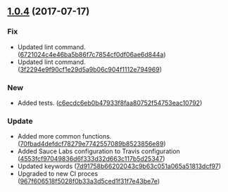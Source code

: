 <a name="1.0.4"></a>
## [1.0.4](https://github.com/advanced-rest-client/raml-behaviors/compare/1.0.3...v1.0.4) (2017-07-17)


### Fix

* Updated lint command. ([6721024c4e46ba5b86f7c7854cf0df06ae6d844a](https://github.com/advanced-rest-client/raml-behaviors/commit/6721024c4e46ba5b86f7c7854cf0df06ae6d844a))
* Updated lint command. ([3f2294e9f90cf1e29d5a9b06c904f1112e794969](https://github.com/advanced-rest-client/raml-behaviors/commit/3f2294e9f90cf1e29d5a9b06c904f1112e794969))

### New

* Added tests. ([c6ecdc6eb0b47933f8faa80752f54753eac10792](https://github.com/advanced-rest-client/raml-behaviors/commit/c6ecdc6eb0b47933f8faa80752f54753eac10792))

### Update

* Added more common functions. ([70fbad4defdcf78279e7742557089b8523856e89](https://github.com/advanced-rest-client/raml-behaviors/commit/70fbad4defdcf78279e7742557089b8523856e89))
* Added Sauce Labs configuration to  Travis configuration ([4553fcf97049836d6f333d32d663c117b5d25347](https://github.com/advanced-rest-client/raml-behaviors/commit/4553fcf97049836d6f333d32d663c117b5d25347))
* Updated keywords ([7d91758b66202043c9b63c051a065a51813dcf97](https://github.com/advanced-rest-client/raml-behaviors/commit/7d91758b66202043c9b63c051a065a51813dcf97))
* Upgraded to new CI proces ([967f606518f5028f0b33a3d5ced1f31f7e43be7e](https://github.com/advanced-rest-client/raml-behaviors/commit/967f606518f5028f0b33a3d5ced1f31f7e43be7e))



